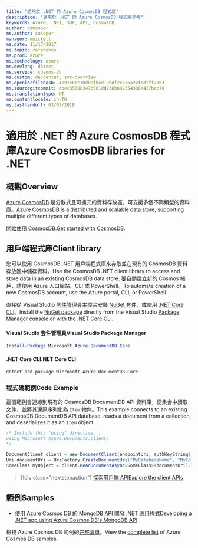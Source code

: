 ```yaml
---
title: "適用於 .NET 的 Azure CosmosDB 程式庫"
description: "適用於 .NET 的 Azure CosmosDB 程式庫參考"
keywords: Azure, .NET, SDK, API, CosmosDB
author: camsoper
ms.author: casoper
manager: wpickett
ms.date: 11/17/2017
ms.topic: reference
ms.prod: azure
ms.technology: azure
ms.devlang: dotnet
ms.service: cosmos-db
ms.custom: devcenter, svc-overview
ms.openlocfilehash: 4791e00c18d00fbed13bdf2c626a24fed2ff2863
ms.sourcegitcommit: dbec35008347b581dd238b882354300e427bec70
ms.translationtype: HT
ms.contentlocale: zh-TW
ms.lasthandoff: 03/02/2018
---
```

# <a name="azure-cosmosdb-libraries-for-net"></a><span data-ttu-id="ba5c6-104">適用於 .NET 的 Azure CosmosDB 程式庫</span><span class="sxs-lookup"><span data-stu-id="ba5c6-104">Azure CosmosDB libraries for .NET</span></span>

## <a name="overview"></a><span data-ttu-id="ba5c6-105">概觀</span><span class="sxs-lookup"><span data-stu-id="ba5c6-105">Overview</span></span>

<span data-ttu-id="ba5c6-106">[Azure CosmosDB](https://docs.microsoft.com/azure/cosmos-db/introduction) 是分散式且可擴充的資料存放區，可支援多個不同類型的資料庫。</span><span class="sxs-lookup"><span data-stu-id="ba5c6-106">[Azure CosmosDB](https://docs.microsoft.com/azure/cosmos-db/introduction) is a distributed and scalable data store, supporting multiple different types of databases.</span></span>

<span data-ttu-id="ba5c6-107">[開始使用 CosmosDB](https://docs.microsoft.com/azure/cosmos-db/create-documentdb-dotnet).</span><span class="sxs-lookup"><span data-stu-id="ba5c6-107">[Get started with CosmosDB](https://docs.microsoft.com/azure/cosmos-db/create-documentdb-dotnet).</span></span>

## <a name="client-library"></a><span data-ttu-id="ba5c6-108">用戶端程式庫</span><span class="sxs-lookup"><span data-stu-id="ba5c6-108">Client library</span></span>

<span data-ttu-id="ba5c6-109">您可以使用 CosmosDB .NET 用戶端程式庫來存取並在現有的 CosmosDB 資料存放區中儲存資料。</span><span class="sxs-lookup"><span data-stu-id="ba5c6-109">Use the CosmosDB .NET client library to access and store data in an existing CosmosDB data store.</span></span>  <span data-ttu-id="ba5c6-110">要自動建立新的 Cosmos 帳戶，請使用 Azure 入口網站、CLI 或 PowerShell。</span><span class="sxs-lookup"><span data-stu-id="ba5c6-110">To automate creation of a new CosmosDB account, use the Azure portal, CLI, or PowerShell.</span></span>

<span data-ttu-id="ba5c6-111">直接從 Visual Studio [套件管理員主控台][PackageManager]安裝 [NuGet 套件](https://www.nuget.org/packages/Microsoft.Azure.DocumentDB.Core)，或使用 [.NET Core CLI][DotNetCLI]。</span><span class="sxs-lookup"><span data-stu-id="ba5c6-111">Install the [NuGet package](https://www.nuget.org/packages/Microsoft.Azure.DocumentDB.Core) directly from the Visual Studio [Package Manager console][PackageManager] or with the [.NET Core CLI][DotNetCLI].</span></span>

#### <a name="visual-studio-package-manager"></a><span data-ttu-id="ba5c6-112">Visual Studio 套件管理員</span><span class="sxs-lookup"><span data-stu-id="ba5c6-112">Visual Studio Package Manager</span></span>

```powershell
Install-Package Microsoft.Azure.DocumentDB.Core
```

#### <a name="net-core-cli"></a><span data-ttu-id="ba5c6-113">.NET Core CLI</span><span class="sxs-lookup"><span data-stu-id="ba5c6-113">.NET Core CLI</span></span>

```bash
dotnet add package Microsoft.Azure.DocumentDB.Core
```

### <a name="code-example"></a><span data-ttu-id="ba5c6-114">程式碼範例</span><span class="sxs-lookup"><span data-stu-id="ba5c6-114">Code Example</span></span>

<span data-ttu-id="ba5c6-115">這個範例會連線到現有的 CosmosDB DocumentDB API 資料庫，從集合中讀取文件，並將其還原序列化為 `Item` 物件。</span><span class="sxs-lookup"><span data-stu-id="ba5c6-115">This example connects to an existing CosmosDB DocumentDB API database, reads a document from a collection, and deserializes it as an `Item` object.</span></span>   

```csharp
/* Include this "using" directive...
using Microsoft.Azure.Documents.Client;
*/

DocumentClient client = new DocumentClient(endpointUri, authKeyString);
Uri documentUri = UriFactory.CreateDocumentUri("MyDatabaseName", "MyCollectionName", "DocumentId");
SomeClass myObject = client.ReadDocumentAsync<SomeClass>(documentUri).ToString()).Result;
```

> [!div class="nextstepaction"]
> [<span data-ttu-id="ba5c6-116">探索用戶端 API</span><span class="sxs-lookup"><span data-stu-id="ba5c6-116">Explore the client APIs</span></span>](/dotnet/api/overview/azure/cosmosdb/client)

## <a name="samples"></a><span data-ttu-id="ba5c6-117">範例</span><span class="sxs-lookup"><span data-stu-id="ba5c6-117">Samples</span></span>

* [<span data-ttu-id="ba5c6-118">使用 Azure Cosmos DB 的 MongoDB API 開發 .NET 應用程式</span><span class="sxs-lookup"><span data-stu-id="ba5c6-118">Developing a .NET app using Azure Cosmos DB's MongoDB API</span></span>](https://azure.microsoft.com/resources/samples/azure-cosmos-db-mongodb-dotnet-getting-started/)

<span data-ttu-id="ba5c6-119">檢視 Azure Cosmos DB 範例的[完整清單](https://azure.microsoft.com/resources/samples/?platform=dotnet&term=cosmosdb)。</span><span class="sxs-lookup"><span data-stu-id="ba5c6-119">View the [complete list](https://azure.microsoft.com/resources/samples/?platform=dotnet&term=cosmosdb) of Azure Cosmos DB samples.</span></span>

[PackageManager]: https://docs.microsoft.com/nuget/tools/package-manager-console
[DotNetCLI]: https://docs.microsoft.com/dotnet/core/tools/dotnet-add-package
